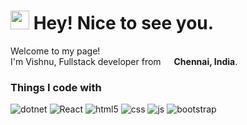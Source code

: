 <h1><img src="https://emojis.slackmojis.com/emojis/images/1643514974/10003/catjam.gif?1643514974" width="30"/> Hey! Nice to see you.</h1>

<p>Welcome to my page! </br> I'm Vishnu, Fullstack developer from <img src="https://img.icons8.com/?size=100&id=esGVrxg9VCJ1&format=png&color=000000" width="13"/> <b>Chennai, India</b>. </p>
<h3>Things I code with</h3>
<p>
  <img alt="dotnet" src="https://img.shields.io/badge/Dot%20Net-5A2C8F?style=flat-square&logo=dotnet&logoColor=white">
  <img alt="React" src="https://img.shields.io/badge/-React-45b8d8?style=flat-square&logo=react&logoColor=white" >
  <img alt="html5" src="https://img.shields.io/badge/-HTML5-E34F26?style=flat-square&logo=html5&logoColor=white" >
  <img alt="css" src="https://img.shields.io/badge/CSS-244CE2?style=flat-square&logo=css3&logoColor=white">
  <img alt="js" src="https://img.shields.io/badge/JavaScript-yellow?style=flat-square&logo=javascript&logoColor=white">
  <img alt="bootstrap" src="https://img.shields.io/badge/Bootstrap-513A76?style=flat-square&logo=bootstrap&logoColor=white">
</p>
